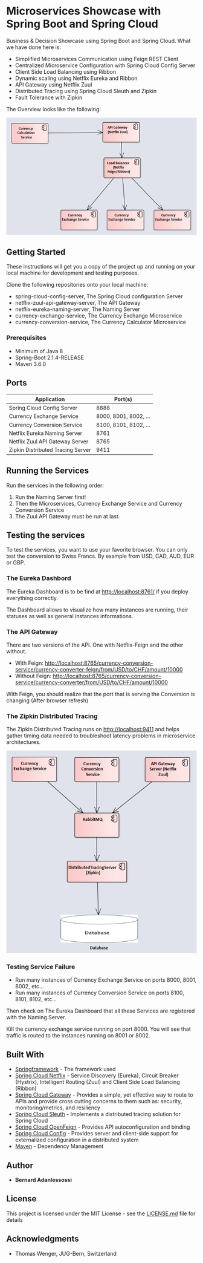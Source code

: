 # Microservices Showcase with Spring Boot and Spring Cloud
Business &amp; Decision Showcase using Spring Boot and Spring Cloud. What we have done here is:

* Simplified Microservices Communication using Feign REST Client
* Centralized Microservice Configuration with Spring Cloud Config Server
* Client Side Load Balancing using Ribbon
* Dynamic scaling using Netflix Eureka and Ribbon
* API Gateway using Netflix Zuul
* Distributed Tracing using Spring Cloud Sleuth and Zipkin
* Fault Tolerance with Zipkin

The Overview looks like the following:

![alt text][arch]

[arch]: assets/spring-cloud-route.PNG "The Architecture"

## Getting Started

These instructions will get you a copy of the project up and running on your local machine for development and testing purposes.

Clone the following repositories onto your local machine:

* spring-cloud-config-server, The Spring Cloud configuration Server
* netflix-zuul-api-gateway-server, The API Gateway
* netflix-eureka-naming-server, The Naming Server
* currency-exchange-service, The Currency Exchange Microservice
* currency-conversion-service, The Currency Calculator Microservice

### Prerequisites

* Minimum of Java 8
* Spring-Boot 2.1.4-RELEASE
* Maven 3.6.0

## Ports

Application | Port(s)
--- | --- 
Spring Cloud Config Server | 8888
Currency Exchange Service | 8000, 8001, 8002, ...
Currency Conversion Service | 8100, 8101, 8102, ...
Netflix Eureka Naming Server | 8761
Netflix Zuul API Gateway Server | 8765
Zipkin Distributed Tracing Server | 9411

## Running the Services

Run the services in the following order:

1. Run the Naming Server first!
2. Then the Microservices, Currency Exchange Service and Currency Conversion Service
3. The Zuul API Gateway must be run at last.

## Testing the services

To test the services, you want to use your favorite browser.
You can only test the conversion to Swiss Francs. By example from USD, CAD, AUD, EUR or GBP.

### The Eureka Dashbord
The Eureka Dashboard is to be find at <http://localhost:8761/> if you deploy everything correctly.

The Dashboard allows to visualize how many instances are running, their statuses as well as general instances informations.

### The API Gateway
There are two versions of the API. One with Netflix-Feign and the other without.

* With Feign: <http://localhost:8765/currency-conversion-service/currency-converter-feign/from/USD/to/CHF/amount/10000>
* Without Feign: <http://localhost:8765/currency-conversion-service/currency-converter/from/USD/to/CHF/amount/10000>

With Feign, you should realize that the port that is serving the Conversion is changing (After browser refresh)

### The Zipkin Distributed Tracing
The Zipkin Distributed Tracing runs on <http://localhost:9411> and helps gather timing data needed to troubleshoot latency problems in microservice architectures.

![alt text][zipkin]

[zipkin]: assets/distributed_tracing.PNG "The Zipkin Distributed Tracing"

### Testing Service Failure
* Run many instances of Currency Exchange Service on ports 8000, 8001, 8002, etc...
* Run many instances of Currency Conversion Service on ports 8100, 8101, 8102, etc...

Then check on The Eureka Dashboard that all these Services are registered with the Naming Server.

Kill the currency exchange service running on port 8000. You will see that traffic is routed to the instances running on 8001 or 8002.

## Built With

* [Springframework](https://spring.io/) - The framework used
* [Spring Cloud Netflix](https://spring.io/projects/spring-cloud-netflix) - Service Discovery (Eureka), Circuit Breaker (Hystrix), Intelligent Routing (Zuul) and Client Side Load Balancing (Ribbon)
* [Spring Cloud Gateway](https://spring.io/projects/spring-cloud-gateway) - Provides a simple, yet effective way to route to APIs and provide cross cutting concerns to them such as: security, monitoring/metrics, and resiliency
* [Spring Cloud Sleuth](https://spring.io/projects/spring-cloud-sleuth) - Implements a distributed tracing solution for Spring Cloud
* [Spring Cloud OpenFeign](https://spring.io/projects/spring-cloud-openfeign) - Provides API autoconfiguration and binding
* [Spring Cloud Config](https://spring.io/projects/spring-cloud-config) - Provides server and client-side support for externalized configuration in a distributed system
* [Maven](https://maven.apache.org/) - Dependency Management

## Author

* **Bernard Adanlessossi**

## License

This project is licensed under the MIT License - see the [LICENSE.md](LICENSE.md) file for details

## Acknowledgments

* Thomas Wenger, JUG-Bern, Switzerland
